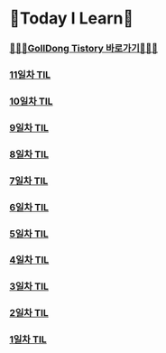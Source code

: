 # 📝Today I Learn📝
### [🧑🏻‍💻GollDong Tistory 바로가기🧑🏻‍💻](https://bupr.tistory.com/)

### [11일차 TIL](https://github.com/GollllDong/TIL/blob/main/2024_06/2024_06_07.md)
### [10일차 TIL](https://github.com/GollllDong/TIL/blob/main/2024_06/2024_06_06.md)
### [9일차 TIL](https://github.com/GollllDong/TIL/blob/main/2024_06/2024_06_05.md)
### [8일차 TIL](https://github.com/GollllDong/TIL/blob/main/2024_06/2024_06_04.md)
### [7일차 TIL](https://github.com/GollllDong/TIL/blob/main/2024_06/2024_06_03.md)
### [6일차 TIL](https://github.com/GollllDong/TIL/blob/main/2024_06/2024_06_02.md)
### [5일차 TIL](https://github.com/GollllDong/TIL/blob/main/2024_06/2024_06_01.md)
### [4일차 TIL](https://github.com/GollllDong/TIL/blob/main/2024_05/2024_05_31.md)
### [3일차 TIL](https://github.com/GollllDong/TIL/blob/main/2024_05/2024_05_30.md)
### [2일차 TIL](https://github.com/GollllDong/TIL/blob/main/2024_05/2024_05_29.md)
### [1일차 TIL](https://github.com/GollllDong/TIL/blob/main/2024_05/2024_05_28.md)
